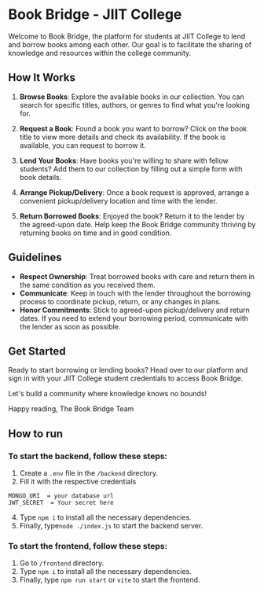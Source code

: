 # Book Bridge - JIIT College

Welcome to Book Bridge, the platform for students at JIIT College to lend and borrow books among each other. Our goal is to facilitate the sharing of knowledge and resources within the college community.

## How It Works

1. **Browse Books**: Explore the available books in our collection. You can search for specific titles, authors, or genres to find what you're looking for.

2. **Request a Book**: Found a book you want to borrow? Click on the book title to view more details and check its availability. If the book is available, you can request to borrow it.

3. **Lend Your Books**: Have books you're willing to share with fellow students? Add them to our collection by filling out a simple form with book details.

4. **Arrange Pickup/Delivery**: Once a book request is approved, arrange a convenient pickup/delivery location and time with the lender.

5. **Return Borrowed Books**: Enjoyed the book? Return it to the lender by the agreed-upon date. Help keep the Book Bridge community thriving by returning books on time and in good condition.

## Guidelines

- **Respect Ownership**: Treat borrowed books with care and return them in the same condition as you received them.
- **Communicate**: Keep in touch with the lender throughout the borrowing process to coordinate pickup, return, or any changes in plans.
- **Honor Commitments**: Stick to agreed-upon pickup/delivery and return dates. If you need to extend your borrowing period, communicate with the lender as soon as possible.

## Get Started

Ready to start borrowing or lending books? Head over to our platform and sign in with your JIIT College student credentials to access Book Bridge.

Let's build a community where knowledge knows no bounds!

Happy reading,
The Book Bridge Team

## How to run
### To start the backend, follow these steps:
1. Create a `.env` file in the `/backend` directory.
2. Fill it with the respective credentials
```
MONGO_URI  = your database url
JWT_SECRET  = Your secret here
```
4. Type `npm i` to install all the necessary dependencies.
5. Finally, type`node ./index.js` to start the backend server.

### To start the frontend, follow these steps: 
1. Go to `/frontend` directory.
2. Type `npm i` to install all the necessary dependencies.
3. Finally, type `npm run start` or `vite` to start the frontend.

